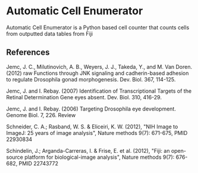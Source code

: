 # Automatic Cell Enumerator
Automatic Cell Enumerator is a Python based cell counter that counts cells from outputted data tables from Fiji

## References

Jemc, J. C., Milutinovich, A. B., Weyers, J. J., Takeda, Y., and M. Van Doren. (2012) raw Functions through JNK signaling and cadherin-based adhesion to regulate Drosophila gonad morphogenesis. Dev. Biol. 367, 114-125.

Jemc, J. and I. Rebay. (2007) Identification of Transcriptional Targets of the Retinal Determination Gene eyes absent. Dev. Biol. 310, 416-29.

Jemc, J. and I. Rebay. (2006) Targeting Drosophila eye development. Genome Biol. 7, 226. Review

Schneider, C. A.; Rasband, W. S. & Eliceiri, K. W. (2012), "NIH Image to ImageJ: 25 years of image analysis", Nature methods 9(7): 671-675, PMID 22930834

Schindelin, J.; Arganda-Carreras, I. & Frise, E. et al. (2012), "Fiji: an open-source platform for biological-image analysis", Nature methods 9(7): 676-682, PMID 22743772




